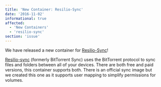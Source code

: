 ```yaml
---
title: 'New Container: Resilio-Sync'
date: '2016-11-02'
informational: true
affected:
  - 'New Containers'
  - 'resilio-sync'
section: 'issue'
---
```

We have released a new container for [Resilio-Sync](https://github.com/linuxserver/docker-resilio-sync)!

[Resilio-sync](https://www.resilio.com/individuals/) (formerly BitTorrent Sync) uses the BitTorrent protocol to sync files and folders between all of your devices. There are both free and paid versions, this container supports both. There is an official sync image but we created this one as it supports user mapping to simplify permissions for volumes.